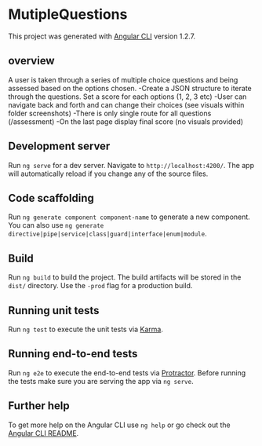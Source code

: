 # MutipleQuestions

This project was generated with [Angular CLI](https://github.com/angular/angular-cli) version 1.2.7.

## overview

A user is taken through a series of multiple choice questions and being assessed based on the options chosen.
-Create a JSON structure to iterate through the questions. Set a score for each options (1, 2, 3 etc)
-User can navigate back and forth and can change their choices (see visuals within folder screenshots)
-There is only single route for all questions (/assessment)
-On the last page display final score (no visuals provided)

## Development server

Run `ng serve` for a dev server. Navigate to `http://localhost:4200/`. The app will automatically reload if you change any of the source files.

## Code scaffolding

Run `ng generate component component-name` to generate a new component. You can also use `ng generate directive|pipe|service|class|guard|interface|enum|module`.

## Build

Run `ng build` to build the project. The build artifacts will be stored in the `dist/` directory. Use the `-prod` flag for a production build.

## Running unit tests

Run `ng test` to execute the unit tests via [Karma](https://karma-runner.github.io).

## Running end-to-end tests

Run `ng e2e` to execute the end-to-end tests via [Protractor](http://www.protractortest.org/).
Before running the tests make sure you are serving the app via `ng serve`.

## Further help

To get more help on the Angular CLI use `ng help` or go check out the [Angular CLI README](https://github.com/angular/angular-cli/blob/master/README.md).
